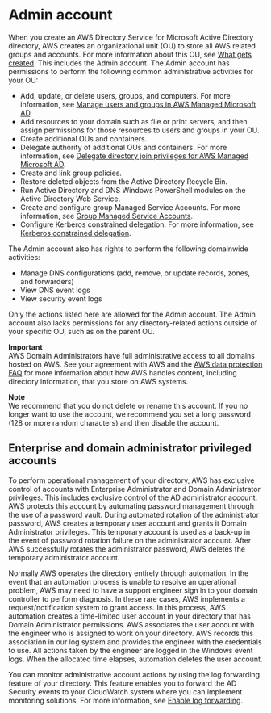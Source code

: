 # Admin account<a name="ms_ad_getting_started_admin_account"></a>

When you create an AWS Directory Service for Microsoft Active Directory directory, AWS creates an organizational unit \(OU\) to store all AWS related groups and accounts\. For more information about this OU, see [What gets created](ms_ad_getting_started_what_gets_created.md)\. This includes the Admin account\. The Admin account has permissions to perform the following common administrative activities for your OU:
+ Add, update, or delete users, groups, and computers\. For more information, see [Manage users and groups in AWS Managed Microsoft AD](ms_ad_manage_users_groups.md)\. 
+ Add resources to your domain such as file or print servers, and then assign permissions for those resources to users and groups in your OU\.
+ Create additional OUs and containers\.
+ Delegate authority of additional OUs and containers\. For more information, see [Delegate directory join privileges for AWS Managed Microsoft AD](directory_join_privileges.md)\.
+ Create and link group policies\.
+ Restore deleted objects from the Active Directory Recycle Bin\.
+ Run Active Directory and DNS Windows PowerShell modules on the Active Directory Web Service\.
+ Create and configure group Managed Service Accounts\. For more information, see [Group Managed Service Accounts](ms_ad_key_concepts_gmsa.md)\.
+ Configure Kerberos constrained delegation\. For more information, see [Kerberos constrained delegation](ms_ad_key_concepts_kerberos.md)\.

The Admin account also has rights to perform the following domainwide activities:
+ Manage DNS configurations \(add, remove, or update records, zones, and forwarders\)
+ View DNS event logs
+ View security event logs

Only the actions listed here are allowed for the Admin account\. The Admin account also lacks permissions for any directory\-related actions outside of your specific OU, such as on the parent OU\.

**Important**  
AWS Domain Administrators have full administrative access to all domains hosted on AWS\. See your agreement with AWS and the [AWS data protection FAQ](https://aws.amazon.com/compliance/data-privacy-faq/) for more information about how AWS handles content, including directory information, that you store on AWS systems\.

**Note**  
We recommend that you do not delete or rename this account\. If you no longer want to use the account, we recommend you set a long password \(128 or more random characters\) and then disable the account\. 

## Enterprise and domain administrator privileged accounts<a name="privileged_accounts"></a>

To perform operational management of your directory, AWS has exclusive control of accounts with Enterprise Administrator and Domain Administrator privileges\. This includes exclusive control of the AD administrator account\. AWS protects this account by automating password management through the use of a password vault\. During automated rotation of the administrator password, AWS creates a temporary user account and grants it Domain Administrator privileges\. This temporary account is used as a back\-up in the event of password rotation failure on the administrator account\. After AWS successfully rotates the administrator password, AWS deletes the temporary administrator account\.

Normally AWS operates the directory entirely through automation\. In the event that an automation process is unable to resolve an operational problem, AWS may need to have a support engineer sign in to your domain controller to perform diagnosis\. In these rare cases, AWS implements a request/notification system to grant access\. In this process, AWS automation creates a time\-limited user account in your directory that has Domain Administrator permissions\. AWS associates the user account with the engineer who is assigned to work on your directory\. AWS records this association in our log system and provides the engineer with the credentials to use\. All actions taken by the engineer are logged in the Windows event logs\. When the allocated time elapses, automation deletes the user account\.

You can monitor administrative account actions by using the log forwarding feature of your directory\. This feature enables you to forward the AD Security events to your CloudWatch system where you can implement monitoring solutions\. For more information, see [Enable log forwarding](ms_ad_enable_log_forwarding.md)\.